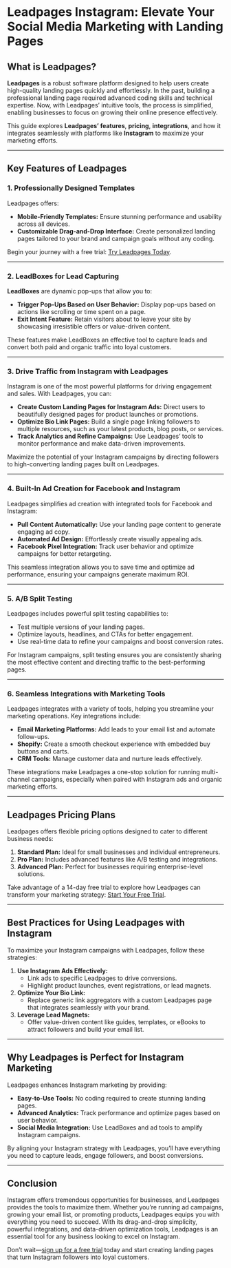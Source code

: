 # **Leadpages Instagram: Elevate Your Social Media Marketing with Landing Pages**

## **What is Leadpages?**

**Leadpages** is a robust software platform designed to help users create high-quality landing pages quickly and effortlessly. In the past, building a professional landing page required advanced coding skills and technical expertise. Now, with Leadpages’ intuitive tools, the process is simplified, enabling businesses to focus on growing their online presence effectively.

This guide explores **Leadpages’ features**, **pricing**, **integrations**, and how it integrates seamlessly with platforms like **Instagram** to maximize your marketing efforts.

---

## **Key Features of Leadpages**

### **1. Professionally Designed Templates**
Leadpages offers:
- **Mobile-Friendly Templates:** Ensure stunning performance and usability across all devices.
- **Customizable Drag-and-Drop Interface:** Create personalized landing pages tailored to your brand and campaign goals without any coding.

Begin your journey with a free trial: [Try Leadpages Today](https://bit.ly/LEadPages).

---

### **2. LeadBoxes for Lead Capturing**
**LeadBoxes** are dynamic pop-ups that allow you to:
- **Trigger Pop-Ups Based on User Behavior:** Display pop-ups based on actions like scrolling or time spent on a page.
- **Exit Intent Feature:** Retain visitors about to leave your site by showcasing irresistible offers or value-driven content.

These features make LeadBoxes an effective tool to capture leads and convert both paid and organic traffic into loyal customers.

---

### **3. Drive Traffic from Instagram with Leadpages**
Instagram is one of the most powerful platforms for driving engagement and sales. With Leadpages, you can:
- **Create Custom Landing Pages for Instagram Ads:** Direct users to beautifully designed pages for product launches or promotions.
- **Optimize Bio Link Pages:** Build a single page linking followers to multiple resources, such as your latest products, blog posts, or services.
- **Track Analytics and Refine Campaigns:** Use Leadpages’ tools to monitor performance and make data-driven improvements.

Maximize the potential of your Instagram campaigns by directing followers to high-converting landing pages built on Leadpages.

---

### **4. Built-In Ad Creation for Facebook and Instagram**
Leadpages simplifies ad creation with integrated tools for Facebook and Instagram:
- **Pull Content Automatically:** Use your landing page content to generate engaging ad copy.
- **Automated Ad Design:** Effortlessly create visually appealing ads.
- **Facebook Pixel Integration:** Track user behavior and optimize campaigns for better retargeting.

This seamless integration allows you to save time and optimize ad performance, ensuring your campaigns generate maximum ROI.

---

### **5. A/B Split Testing**
Leadpages includes powerful split testing capabilities to:
- Test multiple versions of your landing pages.
- Optimize layouts, headlines, and CTAs for better engagement.
- Use real-time data to refine your campaigns and boost conversion rates.

For Instagram campaigns, split testing ensures you are consistently sharing the most effective content and directing traffic to the best-performing pages.

---

### **6. Seamless Integrations with Marketing Tools**
Leadpages integrates with a variety of tools, helping you streamline your marketing operations. Key integrations include:
- **Email Marketing Platforms:** Add leads to your email list and automate follow-ups.
- **Shopify:** Create a smooth checkout experience with embedded buy buttons and carts.
- **CRM Tools:** Manage customer data and nurture leads effectively.

These integrations make Leadpages a one-stop solution for running multi-channel campaigns, especially when paired with Instagram ads and organic marketing efforts.

---

## **Leadpages Pricing Plans**

Leadpages offers flexible pricing options designed to cater to different business needs:
1. **Standard Plan:** Ideal for small businesses and individual entrepreneurs.
2. **Pro Plan:** Includes advanced features like A/B testing and integrations.
3. **Advanced Plan:** Perfect for businesses requiring enterprise-level solutions.

Take advantage of a 14-day free trial to explore how Leadpages can transform your marketing strategy: [Start Your Free Trial](https://bit.ly/LEadPages).

---

## **Best Practices for Using Leadpages with Instagram**

To maximize your Instagram campaigns with Leadpages, follow these strategies:
1. **Use Instagram Ads Effectively:**
   - Link ads to specific Leadpages to drive conversions.
   - Highlight product launches, event registrations, or lead magnets.
2. **Optimize Your Bio Link:**
   - Replace generic link aggregators with a custom Leadpages page that integrates seamlessly with your brand.
3. **Leverage Lead Magnets:**
   - Offer value-driven content like guides, templates, or eBooks to attract followers and build your email list.

---

## **Why Leadpages is Perfect for Instagram Marketing**

Leadpages enhances Instagram marketing by providing:
- **Easy-to-Use Tools:** No coding required to create stunning landing pages.
- **Advanced Analytics:** Track performance and optimize pages based on user behavior.
- **Social Media Integration:** Use LeadBoxes and ad tools to amplify Instagram campaigns.

By aligning your Instagram strategy with Leadpages, you’ll have everything you need to capture leads, engage followers, and boost conversions.

---

## **Conclusion**

Instagram offers tremendous opportunities for businesses, and Leadpages provides the tools to maximize them. Whether you’re running ad campaigns, growing your email list, or promoting products, Leadpages equips you with everything you need to succeed. With its drag-and-drop simplicity, powerful integrations, and data-driven optimization tools, Leadpages is an essential tool for any business looking to excel on Instagram.

Don’t wait—[sign up for a free trial](https://bit.ly/LEadPages) today and start creating landing pages that turn Instagram followers into loyal customers.
